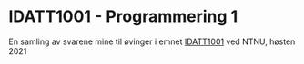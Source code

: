 # IDATT1001 - Programmering 1
En samling av svarene mine til øvinger i emnet [IDATT1001](https://www.ntnu.no/studier/emner/IDATT1001/2021) ved NTNU, høsten 2021

